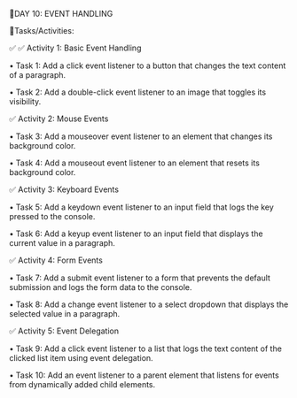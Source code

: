 🔴DAY 10: EVENT HANDLING

💨Tasks/Activities:

✅ ✅ Activity 1: Basic Event Handling

• Task 1: Add a click event listener to a button that changes the text content of a paragraph.

• Task 2: Add a double-click event listener to an image that toggles its visibility.

✅ Activity 2: Mouse Events

• Task 3: Add a mouseover event listener to an element that changes its background color.

• Task 4: Add a mouseout event listener to an element that resets its background color.

✅ Activity 3: Keyboard Events

• Task 5: Add a keydown event listener to an input field that logs the key pressed to the console.

• Task 6: Add a keyup event listener to an input field that displays the current value in a paragraph.

✅ Activity 4: Form Events

• Task 7: Add a submit event listener to a form that prevents the default submission and logs the form data to the console.

• Task 8: Add a change event listener to a select dropdown that displays the selected value in a paragraph.

✅ Activity 5: Event Delegation

• Task 9: Add a click event listener to a list that logs the text content of the clicked list item using event delegation. 

• Task 10: Add an event listener to a parent element that listens for events from dynamically added child elements.
